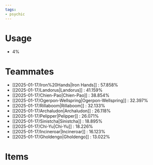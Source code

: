 ```yaml
---
tags:
- psychic
---
```

# Usage
- 4%
# Teammates
- [[2025-01-17/Iron%20Hands|Iron Hands]] : 57.858%
- [[2025-01-17/Landorus|Landorus]] : 41.159%
- [[2025-01-17/Chien-Pao|Chien-Pao]] : 38.854%
- [[2025-01-17/Ogerpon-Wellspring|Ogerpon-Wellspring]] : 32.397%
- [[2025-01-17/Rillaboom|Rillaboom]] : 32.133%
- [[2025-01-17/Archaludon|Archaludon]] : 26.118%
- [[2025-01-17/Pelipper|Pelipper]] : 26.071%
- [[2025-01-17/Sinistcha|Sinistcha]] : 18.895%
- [[2025-01-17/Chi-Yu|Chi-Yu]] : 18.226%
- [[2025-01-17/Incineroar|Incineroar]] : 16.123%
- [[2025-01-17/Gholdengo|Gholdengo]] : 13.022%
# Items